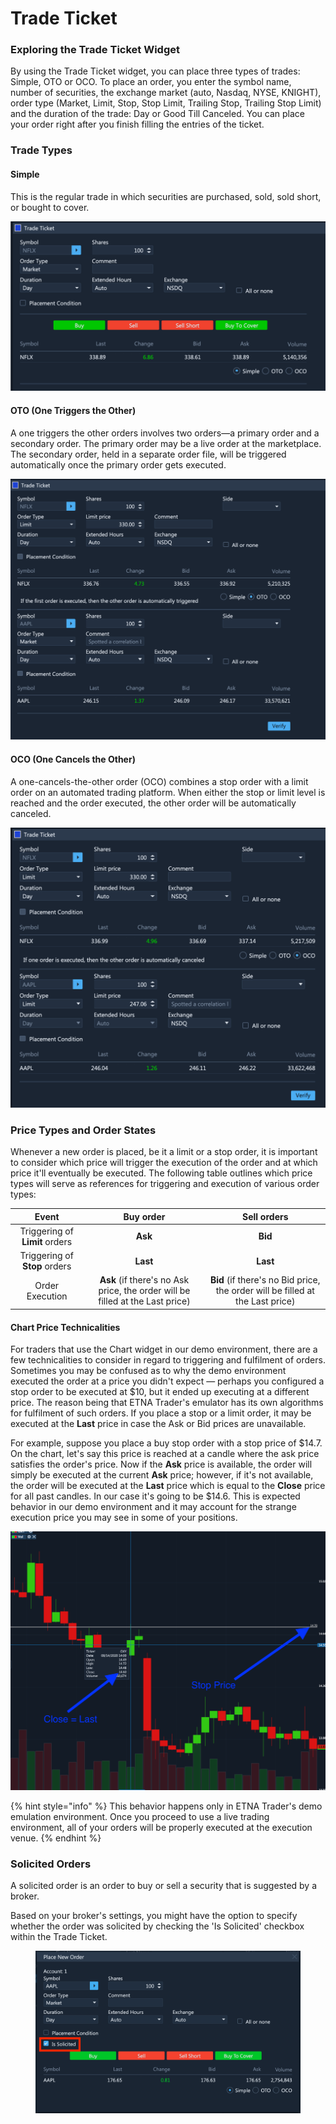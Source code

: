 # Trade Ticket

### Exploring the Trade Ticket Widget

By using the Trade Ticket widget, you can place three types of trades: Simple, OTO or OCO. To place an order, you enter the symbol name, number of securities, the exchange market (auto, Nasdaq, NYSE, KNIGHT), order type (Market, Limit, Stop, Stop Limit, Trailing Stop, Trailing Stop Limit) and the duration of the trade: Day or Good Till Canceled. You can place your order right after you finish filling the entries of the ticket.

### Trade Types

#### Simple

This is the regular trade in which securities are purchased, sold, sold short, or bought to cover.

![](../../../../.gitbook/assets/screenshot-2020-03-20-at-19.30.47.png)

#### OTO (One Triggers the Other)

A one triggers the other orders involves two orders—a primary order and a secondary order. The primary order may be a live order at the marketplace. The secondary order, held in a separate order file, will be triggered automatically once the primary order gets executed.

![](../../../../.gitbook/assets/screenshot-2020-03-20-at-19.34.11.png)

#### OCO (One Cancels the Other)

A one-cancels-the-other order (OCO) combines a stop order with a limit order on an automated trading platform. When either the stop or limit level is reached and the order executed, the other order will be automatically canceled.

![](../../../../.gitbook/assets/screenshot-2020-03-20-at-19.34.39.png)

### Price Types and Order States

Whenever a new order is placed, be it a limit or a stop order, it is important to consider which price will trigger the execution of the order and at which price it'll eventually be executed. The following table outlines which price types will serve as references for triggering and execution of various order types:

|              Event             |                                   Buy order                                   |                                  Sell orders                                  |
| :----------------------------: | :---------------------------------------------------------------------------: | :---------------------------------------------------------------------------: |
| Triggering of **Limit** orders |                                    **Ask**                                    |                                    **Bid**                                    |
|  Triggering of **Stop** orders |                                    **Last**                                   |                                    **Last**                                   |
|         Order Execution        | **Ask** (if there's no Ask price, the order will be filled at the Last price) | **Bid** (if there's no Bid price, the order will be filled at the Last price) |

#### Chart Price Technicalities

For traders that use the Chart widget in our demo environment, there are a few technicalities to consider in regard to triggering and fulfilment of orders. Sometimes you may be confused as to why the demo environment executed the order at a price you didn't expect — perhaps you configured a stop order to be executed at $10, but it ended up executing at a different price. The reason being that ETNA Trader's emulator has its own algorithms for fulfilment of such orders. If you place a stop or a limit order, it may be executed at the **Last** price in case the Ask or Bid prices are unavailable.

For example, suppose you place a buy stop order with a stop price of $14.7. On the chart, let's say this price is reached at a candle where the ask price satisfies the order's price. Now if the **Ask** price is available, the order will simply be executed at the current **Ask** price; however, if it's not available, the order will be executed at the **Last** price which is equal to the **Close** price for all past candles. In our case it's going to be $14.6. This is expected behavior in our demo environment and it may account for the strange execution price you may see in some of your positions.

![](../../../../.gitbook/assets/screenshot-2020-08-20-at-15.43.01.png)

{% hint style="info" %}
This behavior happens only in ETNA Trader's demo emulation environment. Once you proceed to use a live trading environment, all of your orders will be properly executed at the execution venue.
{% endhint %}

### Solicited Orders

A solicited order is an order to buy or sell a security that is suggested by a broker.&#x20;

Based on your broker's settings, you might have the option to specify whether the order was solicited by checking the 'Is Solicited' checkbox within the Trade Ticket.

<figure><img src="../../../../.gitbook/assets/isSolicited.png" alt=""><figcaption></figcaption></figure>
